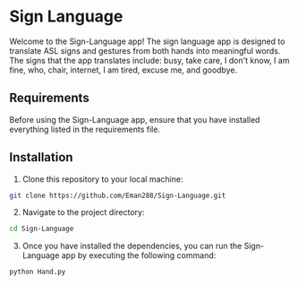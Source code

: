 # Sign Language

Welcome to the Sign-Language app! The sign language app is designed to translate ASL signs and gestures from both hands into meaningful words. The signs that the app translates include: busy, take care, I don't know, I am fine, who, chair, internet, I am tired, excuse me, and goodbye.

## Requirements

Before using the Sign-Language app, ensure that you have installed everything listed in the requirements file.

## Installation

1. Clone this repository to your local machine:

```bash
git clone https://github.com/Eman288/Sign-Language.git
```
2. Navigate to the project directory:
```bash
cd Sign-Language
```
3. Once you have installed the dependencies, you can run the Sign-Language app by executing the following command:
```bash
python Hand.py
```
